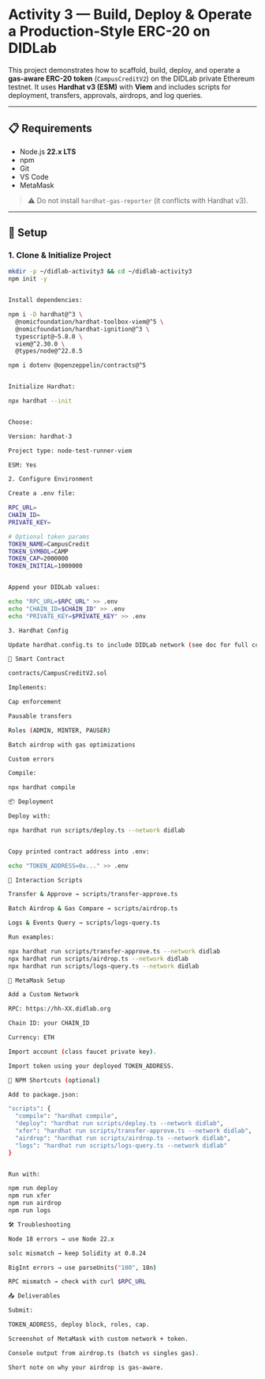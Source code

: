 # Activity 3 — Build, Deploy & Operate a Production-Style ERC-20 on DIDLab

This project demonstrates how to scaffold, build, deploy, and operate a **gas-aware ERC-20 token** (`CampusCreditV2`) on the DIDLab private Ethereum testnet. It uses **Hardhat v3 (ESM)** with **Viem** and includes scripts for deployment, transfers, approvals, airdrops, and log queries.

---

## 📋 Requirements

- Node.js **22.x LTS**  
- npm  
- Git  
- VS Code  
- MetaMask  

> ⚠️ Do not install `hardhat-gas-reporter` (it conflicts with Hardhat v3).

---

## 🚀 Setup

### 1. Clone & Initialize Project

```bash
mkdir -p ~/didlab-activity3 && cd ~/didlab-activity3
npm init -y


Install dependencies:

npm i -D hardhat@^3 \
  @nomicfoundation/hardhat-toolbox-viem@^5 \
  @nomicfoundation/hardhat-ignition@^3 \
  typescript@~5.8.0 \
  viem@^2.30.0 \
  @types/node@^22.8.5

npm i dotenv @openzeppelin/contracts@^5


Initialize Hardhat:

npx hardhat --init


Choose:

Version: hardhat-3

Project type: node-test-runner-viem

ESM: Yes

2. Configure Environment

Create a .env file:

RPC_URL=
CHAIN_ID=
PRIVATE_KEY=

# Optional token params
TOKEN_NAME=CampusCredit
TOKEN_SYMBOL=CAMP
TOKEN_CAP=2000000
TOKEN_INITIAL=1000000


Append your DIDLab values:

echo "RPC_URL=$RPC_URL" >> .env
echo "CHAIN_ID=$CHAIN_ID" >> .env
echo "PRIVATE_KEY=$PRIVATE_KEY" >> .env

3. Hardhat Config

Update hardhat.config.ts to include DIDLab network (see doc for full code).

📜 Smart Contract

contracts/CampusCreditV2.sol

Implements:

Cap enforcement

Pausable transfers

Roles (ADMIN, MINTER, PAUSER)

Batch airdrop with gas optimizations

Custom errors

Compile:

npx hardhat compile

📦 Deployment

Deploy with:

npx hardhat run scripts/deploy.ts --network didlab


Copy printed contract address into .env:

echo "TOKEN_ADDRESS=0x..." >> .env

🔧 Interaction Scripts

Transfer & Approve → scripts/transfer-approve.ts

Batch Airdrop & Gas Compare → scripts/airdrop.ts

Logs & Events Query → scripts/logs-query.ts

Run examples:

npx hardhat run scripts/transfer-approve.ts --network didlab
npx hardhat run scripts/airdrop.ts --network didlab
npx hardhat run scripts/logs-query.ts --network didlab

🦊 MetaMask Setup

Add a Custom Network

RPC: https://hh-XX.didlab.org

Chain ID: your CHAIN_ID

Currency: ETH

Import account (class faucet private key).

Import token using your deployed TOKEN_ADDRESS.

📑 NPM Shortcuts (optional)

Add to package.json:

"scripts": {
  "compile": "hardhat compile",
  "deploy": "hardhat run scripts/deploy.ts --network didlab",
  "xfer": "hardhat run scripts/transfer-approve.ts --network didlab",
  "airdrop": "hardhat run scripts/airdrop.ts --network didlab",
  "logs": "hardhat run scripts/logs-query.ts --network didlab"
}


Run with:

npm run deploy
npm run xfer
npm run airdrop
npm run logs

🛠 Troubleshooting

Node 18 errors → use Node 22.x

solc mismatch → keep Solidity at 0.8.24

BigInt errors → use parseUnits("100", 18n)

RPC mismatch → check with curl $RPC_URL

📤 Deliverables

Submit:

TOKEN_ADDRESS, deploy block, roles, cap.

Screenshot of MetaMask with custom network + token.

Console output from airdrop.ts (batch vs singles gas).

Short note on why your airdrop is gas-aware.

